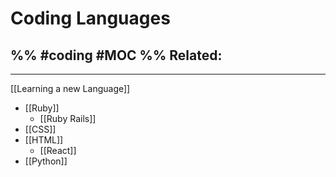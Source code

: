 # Coding Languages
%%
#coding 
#MOC 
%%
**Related:**
-  

---


[[Learning a new Language]]

- [[Ruby]]
	- [[Ruby Rails]]
- [[CSS]]
- [[HTML]]
	- [[React]]
- [[Python]]
